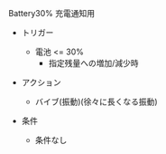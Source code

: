 Battery30%
充電通知用

- トリガー
  - 電池 <= 30%
    - 指定残量への増加/減少時

- アクション
  - バイブ(振動)(徐々に長くなる振動)

- 条件
  - 条件なし
